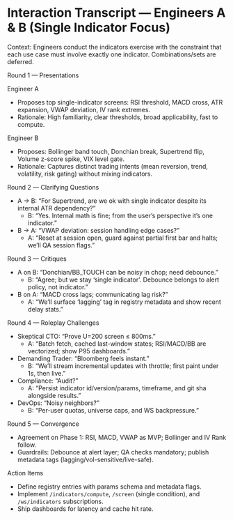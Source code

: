# Interaction Transcript — Engineers A & B (Single Indicator Focus)

Context: Engineers conduct the indicators exercise with the constraint that each use case must involve exactly one indicator. Combinations/sets are deferred.

Round 1 — Presentations

Engineer A
- Proposes top single-indicator screens: RSI threshold, MACD cross, ATR expansion, VWAP deviation, IV rank extremes.
- Rationale: High familiarity, clear thresholds, broad applicability, fast to compute.

Engineer B
- Proposes: Bollinger band touch, Donchian break, Supertrend flip, Volume z-score spike, VIX level gate.
- Rationale: Captures distinct trading intents (mean reversion, trend, volatility, risk gating) without mixing indicators.

Round 2 — Clarifying Questions
- A → B: “For Supertrend, are we ok with single indicator despite its internal ATR dependency?”
  - B: “Yes. Internal math is fine; from the user’s perspective it’s one indicator.”
- B → A: “VWAP deviation: session handling edge cases?”
  - A: “Reset at session open, guard against partial first bar and halts; we’ll QA session flags.”

Round 3 — Critiques
- A on B: “Donchian/BB_TOUCH can be noisy in chop; need debounce.”
  - B: “Agree; but we stay ‘single indicator’. Debounce belongs to alert policy, not indicator.”
- B on A: “MACD cross lags; communicating lag risk?”
  - A: “We’ll surface ‘lagging’ tag in registry metadata and show recent delay stats.”

Round 4 — Roleplay Challenges
- Skeptical CTO: “Prove U=200 screen ≤ 800ms.”
  - A: “Batch fetch, cached last-window states; RSI/MACD/BB are vectorized; show P95 dashboards.”
- Demanding Trader: “Bloomberg feels instant.”
  - B: “We’ll stream incremental updates with throttle; first paint under 1s, then live.”
- Compliance: “Audit?”
  - A: “Persist indicator id/version/params, timeframe, and git sha alongside results.”
- DevOps: “Noisy neighbors?”
  - B: “Per-user quotas, universe caps, and WS backpressure.”

Round 5 — Convergence
- Agreement on Phase 1: RSI, MACD, VWAP as MVP; Bollinger and IV Rank follow.
- Guardrails: Debounce at alert layer; QA checks mandatory; publish metadata tags (lagging/vol-sensitive/live-safe).

Action Items
- Define registry entries with params schema and metadata flags.
- Implement `/indicators/compute`, `/screen` (single condition), and `/ws/indicators` subscriptions.
- Ship dashboards for latency and cache hit rate.

